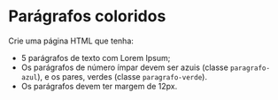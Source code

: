 # Parágrafos coloridos

Crie uma página HTML que tenha:

- 5 parágrafos de texto com Lorem Ipsum;
- Os parágrafos de número ímpar devem ser azuis (classe `paragrafo-azul`), e os pares, verdes (classe `paragrafo-verde`).
- Os parágrafos devem ter margem de 12px.
